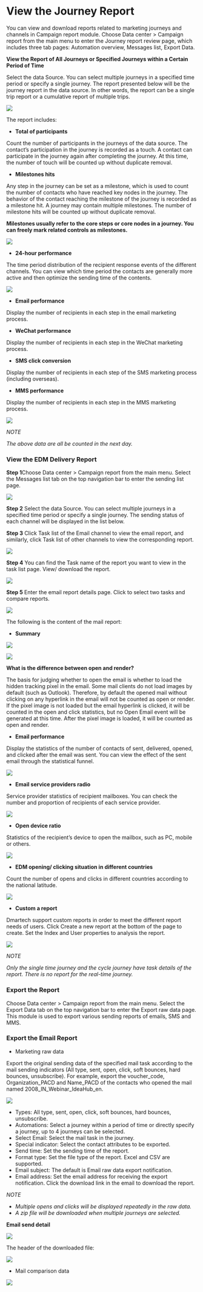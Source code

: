 # View the Journey Report

You can view and download reports related to marketing journeys and channels in Campaign report module. Choose Data center &gt; Campaign report from the main menu to enter the Journey report review page, which includes three tab pages: Automation overview, Messages list, Export Data.

**View the Report of All Journeys or Specified Journeys within a Certain Period of Time**

 Select the data Source. You can select multiple journeys in a specified time period or specify a single journey. The report presented below will be the journey report in the data source. In other words, the report can be a single trip report or a cumulative report of multiple trips.

![](../../.gitbook/assets/image%20%28521%29.png)

The report includes: 

* **Total of participants** 

Count the number of participants in the journeys of the data source. The contact’s participation in the journey is recorded as a touch. A contact can participate in the journey again after completing the journey. At this time, the number of touch will be counted up without duplicate removal. 

* **Milestones hits**

 Any step in the journey can be set as a milestone, which is used to count the number of contacts who have reached key nodes in the journey. The behavior of the contact reaching the milestone of the journey is recorded as a milestone hit. A journey may contain multiple milestones. The number of milestone hits will be counted up without duplicate removal. 

**Milestones usually refer to the core steps or core nodes in a journey. You can freely mark related controls as milestones.**

![](../../.gitbook/assets/image%20%28510%29.png)

* **24-hour performance**

The time period distribution of the recipient response events of the different channels. You can view which time period the contacts are generally more active and then optimize the sending time of the contents.

![](../../.gitbook/assets/image%20%28499%29.png)

* **Email performance** 

Display the number of recipients in each step in the email marketing process. 

* **WeChat performance** 

Display the number of recipients in each step in the WeChat marketing process. 

* **SMS click conversion**

Display the number of recipients in each step of the SMS marketing process \(including overseas\). 

* **MMS performance** 

Display the number of recipients in each step in the MMS marketing process.

![](../../.gitbook/assets/image%20%28494%29.png)

_NOTE_ 

_The above data are all be counted in the next day._

### View the EDM Delivery Report

**Step 1**Choose Data center &gt; Campaign report from the main menu. Select the Messages list tab on the top navigation bar to enter the sending list page.

![](../../.gitbook/assets/image%20%28498%29.png)

**Step 2** Select the data Source. You can select multiple journeys in a specified time period or specify a single journey. The sending status of each channel will be displayed in the list below.

**Step 3** Click Task list of the Email channel to view the email report, and similarly, click Task list of other channels to view the corresponding report.

![](../../.gitbook/assets/image%20%28501%29.png)

**Step 4**  You can find the Task name of the report you want to view in the task list page. View/ download the report.

![](../../.gitbook/assets/image%20%28539%29.png)

**Step 5** Enter the email report details page. Click to select two tasks and compare reports.

![](../../.gitbook/assets/image%20%28504%29.png)

The following is the content of the mail report: 

* **Summary**

![](../../.gitbook/assets/image%20%28500%29.png)

![](../../.gitbook/assets/image%20%28531%29.png)

**What is the difference between open and render?** 

The basis for judging whether to open the email is whether to load the hidden tracking pixel in the email. Some mail clients do not load images by default \(such as Outlook\). Therefore, by default the opened mail without clicking on any hyperlink in the email will not be counted as open or render. If the pixel image is not loaded but the email hyperlink is clicked, it will be counted in the open and click statistics, but no Open Email event will be generated at this time. After the pixel image is loaded, it will be counted as open and render. 

* **Email performance** 

Display the statistics of the number of contacts of sent, delivered, opened, and clicked after the email was sent. You can view the effect of the sent email through the statistical funnel.

![](../../.gitbook/assets/image%20%28529%29.png)

* **Email service providers radio** 

Service provider statistics of recipient mailboxes. You can check the number and proportion of recipients of each service provider.

![](../../.gitbook/assets/image%20%28535%29.png)

* **Open device ratio** 

Statistics of the recipient’s device to open the mailbox, such as PC, mobile or others.

![](../../.gitbook/assets/image%20%28506%29.png)

* **EDM opening/ clicking situation in different countries**

 Count the number of opens and clicks in different countries according to the national latitude.

![](../../.gitbook/assets/image%20%28520%29.png)

* **Custom a report**

Dmartech support custom reports in order to meet the different report needs of users. Click Create a new report at the bottom of the page to create. Set the Index and User properties to analysis the report.

![](../../.gitbook/assets/image%20%28513%29.png)

_NOTE_ 

_Only the single time journey and the cycle journey have task details of the report. There is no report for the real-time journey._

### **Export the Report** 

Choose Data center &gt; Campaign report from the main menu. Select the Export Data tab on the top navigation bar to enter the Export raw data page. This module is used to export various sending reports of emails, SMS and MMS. 

### **Export the Email Report** 

* Marketing raw data 

Export the original sending data of the specified mail task according to the mail sending indicators \(All type, sent, open, click, soft bounces, hard bounces, unsubscribe\). For example, export the voucher\_code, Organization\_PACD and Name\_PACD of the contacts who opened the mail named 2008\_IN\_Webinar\_IdeaHub\_en.

![](../../.gitbook/assets/image%20%28512%29.png)

* Types: All type, sent, open, click, soft bounces, hard bounces, unsubscribe. 
* Automations: Select a journey within a period of time or directly specify a journey, up to 4 journeys can be selected. 
* Select Email: Select the mail task in the journey. 
* Special indicator: Select the contact attributes to be exported. 
* Send time: Set the sending time of the report. 
* Format type: Set the file type of the report. Excel and CSV are supported. 
* Email subject: The default is Email raw data export notification. 
* Email address: Set the email address for receiving the export notification. Click the download link in the email to download the report.

_NOTE_ 

* _Multiple opens and clicks will be displayed repeatedly in the raw data._ 
* _A zip file will be downloaded when multiple journeys are selected._

**Email send detail**

![](../../.gitbook/assets/image%20%28502%29.png)

The header of the downloaded file:

![](../../.gitbook/assets/image%20%28497%29.png)

* Mail comparison data

![](../../.gitbook/assets/image%20%28516%29.png)

